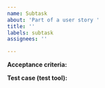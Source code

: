 ```yaml
---
name: Subtask
about: 'Part of a user story '
title: ''
labels: subtask
assignees: ''

---
```


**Acceptance criteria:**
<!-- Describe the subtask !-->

**Test case (test tool):**
<!-- Define a reasonable test case and choose the correct test tool:
Web browser for frontend tests, Jest for backend tests !-->
